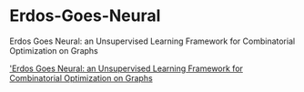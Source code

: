 # Erdos-Goes-Neural
Erdos Goes Neural: an Unsupervised Learning Framework for Combinatorial Optimization on Graphs 

<A target="_blank" href='https://neurips.cc/virtual/2020/public/poster_49f85a9ed090b20c8bed85a5923c669f.html'>'Erdos Goes Neural: an Unsupervised Learning Framework for Combinatorial Optimization on Graphs
